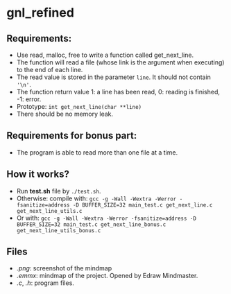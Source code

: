 # gnl_refined
## Requirements:
- Use read, malloc, free to write a function called get_next_line.
- The function will read a file (whose link is the argument when executing) to the end of each line.
- The read value is stored in the parameter `line`. It should not contain `'\n'`.
- The function return value 1: a line has been read, 0: reading is finished, -1: error.
- Prototype: `int get_next_line(char **line)`
- There should be no memory leak.
## Requirements for bonus part:
- The program is able to read more than one file at a time.
## How it works?
- Run **test.sh** file by `./test.sh`.
- Otherwise: compile with: `gcc -g -Wall -Wextra -Werror -fsanitize=address -D BUFFER_SIZE=32 main_test.c get_next_line.c get_next_line_utils.c`
- Or with: `gcc -g -Wall -Wextra -Werror -fsanitize=address -D BUFFER_SIZE=32 main_test.c get_next_line_bonus.c get_next_line_utils_bonus.c`
## Files
- *.png*: screenshot of the mindmap
- *.emmx*: mindmap of the project. Opened by Edraw Mindmaster.
- *.c*, *.h*: program files.
